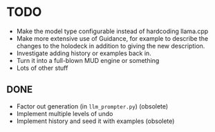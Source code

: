 # TODO

* Make the model type configurable instead of hardcoding llama.cpp
* Make more extensive use of Guidance, for example to describe the
  changes to the holodeck in addition to giving the new description.
* Investigate adding history or examples back in.
* Turn it into a full-blown MUD engine or something
* Lots of other stuff

## DONE

* Factor out generation (in `llm_prompter.py`) (obsolete)
* Implement multiple levels of undo
* Implement history and seed it with examples (obsolete)
